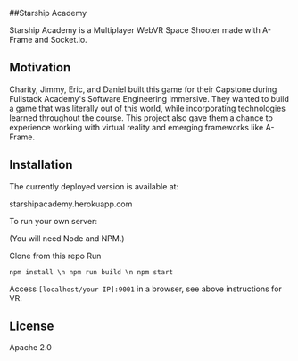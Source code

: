 ##Starship Academy

Starship Academy is a Multiplayer WebVR Space Shooter made with A-Frame and Socket.io.

## Motivation

Charity, Jimmy, Eric, and Daniel built this game for their Capstone during Fullstack Academy's Software Engineering Immersive. They wanted to build a game that was literally out of this world, while incorporating technologies learned throughout the course. This project also gave them a chance to experience working with virtual reality and emerging frameworks like A-Frame.

## Installation
The currently deployed version is available at:

starshipacademy.herokuapp.com



To run your own server:

(You will need Node and NPM.)

Clone from this repo
Run 

``` npm install \n npm run build \n npm start ```

Access ```[localhost/your IP]:9001``` in a browser, see above instructions for VR.

## License

Apache 2.0
